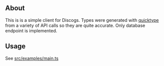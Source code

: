## About
This is is a simple client for Discogs. Types were generated with [quicktype](https://quicktype.io/) from a variety of API calls so they are quite accurate. Only database endpoint is implemented.

## Usage

See [src/examples/main.ts](https://github.com/nktknshn/typescript-discogs-client/tree/master/src/examples/main.ts)